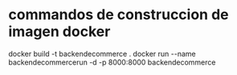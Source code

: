 # commandos de construccion de imagen docker
docker build -t backendecommerce .
docker run --name backendecommercerun -d -p 8000:8000 backendecommerce